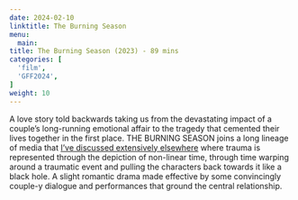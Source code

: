 ```yaml
---
date: 2024-02-10
linktitle: The Burning Season
menu:
  main:
title: The Burning Season (2023) - 89 mins
categories: [
  'film',
  'GFF2024',
]
weight: 10
---
```


A love story told backwards taking us from the devastating impact of a couple’s long-running emotional affair to the tragedy that cemented their lives together in the first place. THE BURNING SEASON joins a long lineage of media that [I’ve discussed extensively elsewhere](https://hcommons.org/deposits/item/hc:56781) where trauma is represented through the depiction of non-linear time, through time warping around a traumatic event and pulling the characters back towards it like a black hole. A slight romantic drama made effective by some convincingly couple-y dialogue and performances that ground the central relationship.
